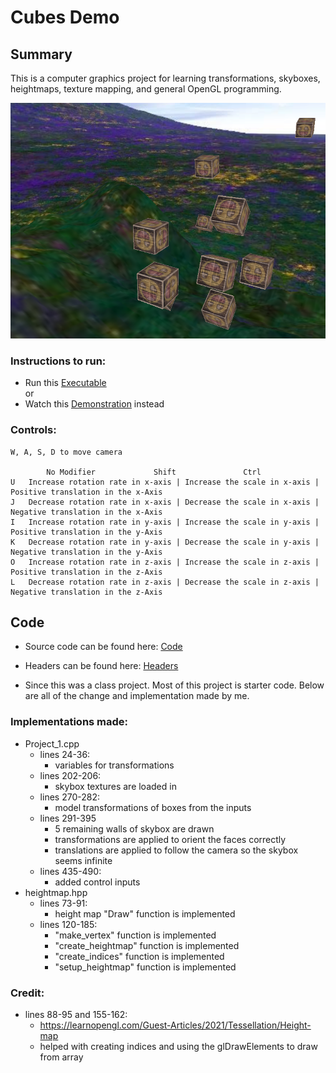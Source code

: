 # Cubes Demo

## Summary
This is a computer graphics project for learning transformations, skyboxes, heightmaps, texture mapping, and general OpenGL programming. 

<img src="./Results/Screenshot 2025-03-02 215621.png" width="600">

### Instructions to run:
- Run this [Executable](./Project_1/Project_1.exe) <br>
or
- Watch this [Demonstration](./Results/Project1_demostration.mkv) instead

### Controls:

	W, A, S, D to move camera

			No Modifier				Shift				Ctrl
	U 	Increase rotation rate in x-axis | Increase the scale in x-axis | Positive translation in the x-Axis
	J 	Decrease rotation rate in x-axis | Decrease the scale in x-axis | Negative translation in the x-Axis
	I 	Increase rotation rate in y-axis | Increase the scale in y-axis | Positive translation in the y-Axis
	K 	Decrease rotation rate in y-axis | Decrease the scale in y-axis | Negative translation in the y-Axis
	O 	Increase rotation rate in z-axis | Increase the scale in z-axis | Positive translation in the z-Axis
	L 	Decrease rotation rate in z-axis | Decrease the scale in z-axis | Negative translation in the z-Axis

## Code
- Source code can be found here: [Code](./Project_1/Sources/Project1.cpp)

- Headers can be found here: [Headers](./Project_1/Headers/)

- Since this was a class project. Most of this project is starter code. Below are all of the change and implementation made by me.

### Implementations made:
- Project_1.cpp
	- lines 24-36:
		- variables for transformations
	- lines 202-206:
		- skybox textures are loaded in
	- lines 270-282:
		- model transformations of boxes from the inputs
	- lines 291-395
		- 5 remaining walls of skybox are drawn
		- transformations are applied to orient the faces correctly
		- translations are applied to follow the camera so the skybox seems infinite 
	- lines 435-490:
		- added control inputs
- heightmap.hpp
	- lines 73-91:
		- height map "Draw" function is implemented
	- lines 120-185:
		- "make_vertex" function is implemented
		- "create_heightmap" function is implemented
		- "create_indices" function is implemented
		- "setup_heightmap" function is implemented

### Credit:
- lines 88-95 and 155-162:  
	- https://learnopengl.com/Guest-Articles/2021/Tessellation/Height-map 
	- helped with creating indices and using the glDrawElements to draw from array